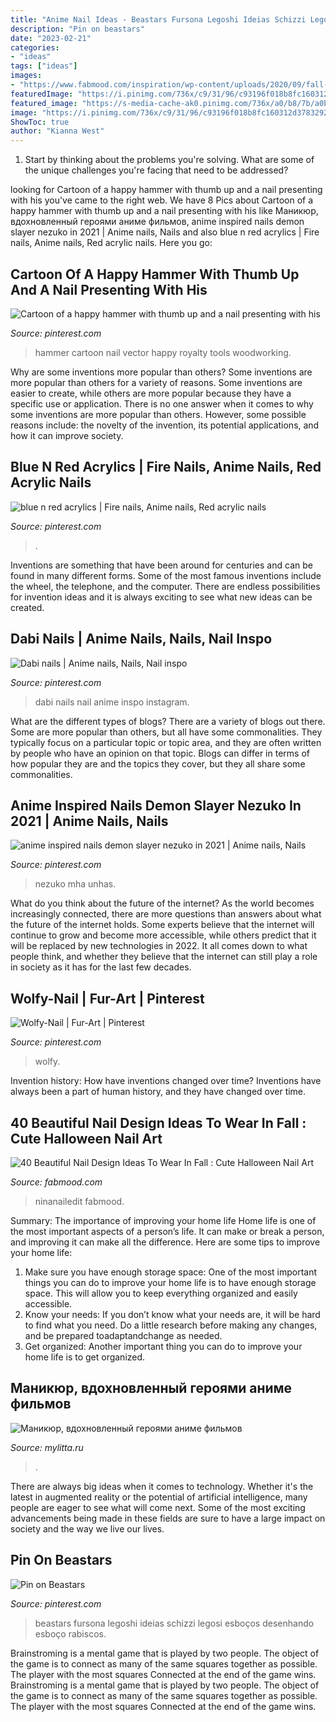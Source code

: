```yaml
---
title: "Anime Nail Ideas - Beastars Fursona Legoshi Ideias Schizzi Legosi Esboços Desenhando Esboço Rabiscos"
description: "Pin on beastars"
date: "2023-02-21"
categories:
- "ideas"
tags: ["ideas"]
images:
- "https://www.fabmood.com/inspiration/wp-content/uploads/2020/09/fall-nail-art-designs-7.jpg"
featuredImage: "https://i.pinimg.com/736x/c9/31/96/c93196f018b8fc160312d378329284d4.jpg"
featured_image: "https://s-media-cache-ak0.pinimg.com/736x/a0/b8/7b/a0b87b9a115245c678505fe130e75a7f.jpg"
image: "https://i.pinimg.com/736x/c9/31/96/c93196f018b8fc160312d378329284d4.jpg"
ShowToc: true
author: "Kianna West"
---
```



1. Start by thinking about the problems you're solving. What are some of the unique challenges you're facing that need to be addressed? 

	

		
looking for Cartoon of a happy hammer with thumb up and a nail presenting with his you've came to the right web. We have 8 Pics about Cartoon of a happy hammer with thumb up and a nail presenting with his like Маникюр, вдохновленный героями аниме фильмов, anime inspired nails demon slayer nezuko in 2021 | Anime nails, Nails and also blue n red acrylics | Fire nails, Anime nails, Red acrylic nails. Here you go:
		
    
## Cartoon Of A Happy Hammer With Thumb Up And A Nail Presenting With His

<img loading=lazy src="https://i.pinimg.com/736x/7d/40/39/7d4039ee4ebb87be0dbcbf63141991d0.jpg" onerror="this.onerror=null;this.src='https://tse1.mm.bing.net/th?id=OIP.YrlBntNf1VIK8waDEOswpQHaJC&amp;pid=15.1';" alt="Cartoon of a happy hammer with thumb up and a nail presenting with his">

_Source: pinterest.com_

>hammer cartoon nail vector happy royalty tools woodworking. 

	

Why are some inventions more popular than others?
Some inventions are more popular than others for a variety of reasons. Some inventions are easier to create, while others are more popular because they have a specific use or application. There is no one answer when it comes to why some inventions are more popular than others. However, some possible reasons include: the novelty of the invention, its potential applications, and how it can improve society.

    
## Blue N Red Acrylics | Fire Nails, Anime Nails, Red Acrylic Nails

<img loading=lazy src="https://i.pinimg.com/736x/5a/c9/d5/5ac9d5ab1de8ede78762341c9f920b4b.jpg" onerror="this.onerror=null;this.src='https://tse2.mm.bing.net/th?id=OIP.zeQREebj5kwTb_RhsGbR8QHaHa&amp;pid=15.1';" alt="blue n red acrylics | Fire nails, Anime nails, Red acrylic nails">

_Source: pinterest.com_

>. 

	

Inventions are something that have been around for centuries and can be found in many different forms. Some of the most famous inventions include the wheel, the telephone, and the computer. There are endless possibilities for invention ideas and it is always exciting to see what new ideas can be created.

    
## Dabi Nails | Anime Nails, Nails, Nail Inspo

<img loading=lazy src="https://i.pinimg.com/736x/54/8d/52/548d52fdff31fb35586a6bcdbf4a46b6.jpg" onerror="this.onerror=null;this.src='https://tse1.mm.bing.net/th?id=OIP.tVTIiUsdjtt27-J8AnJ0-AHaHa&amp;pid=15.1';" alt="Dabi nails | Anime nails, Nails, Nail inspo">

_Source: pinterest.com_

>dabi nails nail anime inspo instagram. 

	

What are the different types of blogs?
There are a variety of blogs out there. Some are more popular than others, but all have some commonalities. They typically focus on a particular topic or topic area, and they are often written by people who have an opinion on that topic. Blogs can differ in terms of how popular they are and the topics they cover, but they all share some commonalities.

    
## Anime Inspired Nails Demon Slayer Nezuko In 2021 | Anime Nails, Nails

<img loading=lazy src="https://i.pinimg.com/736x/c9/31/96/c93196f018b8fc160312d378329284d4.jpg" onerror="this.onerror=null;this.src='https://tse4.mm.bing.net/th?id=OIP.VWU6Kyzxo3AJMzSgVLVyGAHaLH&amp;pid=15.1';" alt="anime inspired nails demon slayer nezuko in 2021 | Anime nails, Nails">

_Source: pinterest.com_

>nezuko mha unhas. 

	

What do you think about the future of the internet?
As the world becomes increasingly connected, there are more questions than answers about what the future of the internet holds. Some experts believe that the internet will continue to grow and become more accessible, while others predict that it will be replaced by new technologies in 2022. It all comes down to what people think, and whether they believe that the internet can still play a role in society as it has for the last few decades.

    
## Wolfy-Nail | Fur-Art | Pinterest

<img loading=lazy src="https://s-media-cache-ak0.pinimg.com/736x/a0/b8/7b/a0b87b9a115245c678505fe130e75a7f.jpg" onerror="this.onerror=null;this.src='https://tse3.mm.bing.net/th?id=OIP.wcd9e_WSRjQMYI38iG-LswHaKL&amp;pid=15.1';" alt="Wolfy-Nail | Fur-Art | Pinterest">

_Source: pinterest.com_

>wolfy. 

	

Invention history: How have inventions changed over time?
Inventions have always been a part of human history, and they have changed over time.

    
## 40 Beautiful Nail Design Ideas To Wear In Fall : Cute Halloween Nail Art

<img loading=lazy src="https://www.fabmood.com/inspiration/wp-content/uploads/2020/09/fall-nail-art-designs-7.jpg" onerror="this.onerror=null;this.src='https://tse2.mm.bing.net/th?id=OIP.9lWPdV7xkGPOMKeTIdTKywHaKs&amp;pid=15.1';" alt="40 Beautiful Nail Design Ideas To Wear In Fall : Cute Halloween Nail Art">

_Source: fabmood.com_

>ninanailedit fabmood. 

	

Summary: The importance of improving your home life
Home life is one of the most important aspects of a person’s life. It can make or break a person, and improving it can make all the difference. Here are some tips to improve your home life: 
1. Make sure you have enough storage space: One of the most important things you can do to improve your home life is to have enough storage space. This will allow you to keep everything organized and easily accessible. 
2. Know your needs: If you don’t know what your needs are, it will be hard to find what you need. Do a little research before making any changes, and be prepared toadaptandchange as needed. 
3. Get organized: Another important thing you can do to improve your home life is to get organized.

    
## Маникюр, вдохновленный героями аниме фильмов

<img loading=lazy src="https://mylitta.ru/uploads/posts/2020-09/1601280784_anime-nail-8.jpg" onerror="this.onerror=null;this.src='https://tse3.mm.bing.net/th?id=OIP.T25WuBgMU_XMnIlsJ-5cEQHaDz&amp;pid=15.1';" alt="Маникюр, вдохновленный героями аниме фильмов">

_Source: mylitta.ru_

>. 

	

There are always big ideas when it comes to technology. Whether it's the latest in augmented reality or the potential of artificial intelligence, many people are eager to see what will come next. Some of the most exciting advancements being made in these fields are sure to have a large impact on society and the way we live our lives.

    
## Pin On Beastars

<img loading=lazy src="https://i.pinimg.com/736x/cd/8c/e2/cd8ce24540d2b1c622c41e837ee3657f.jpg" onerror="this.onerror=null;this.src='https://tse4.mm.bing.net/th?id=OIP.nr8kg-Y1Rkq04BAgIxsBjgHaH8&amp;pid=15.1';" alt="Pin on Beastars">

_Source: pinterest.com_

>beastars fursona legoshi ideias schizzi legosi esboços desenhando esboço rabiscos. 

	

Brainstroming is a mental game that is played by two people. The object of the game is to connect as many of the same squares together as possible. The player with the most squares Connected at the end of the game wins. Brainstroming is a mental game that is played by two people. The object of the game is to connect as many of the same squares together as possible. The player with the most squares Connected at the end of the game wins.

